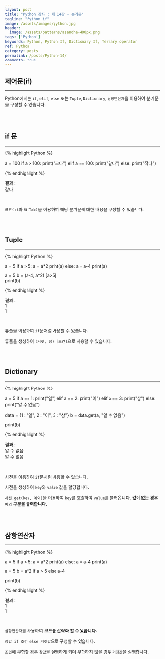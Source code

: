```yaml
---
layout: post
title: "Python 강좌 : 제 14강 - 분기문"
tagline: "Python if"
image: /assets/images/python.jpg
header:
  image: /assets/patterns/asanoha-400px.png
tags: ['Python']
keywords: Python, Python If, Dictionary If, Ternary operator
ref: Python
category: posts
permalink: /posts/Python-14/
comments: true
---
```


## 제어문(if) ##
----------

Python에서는 `if`, `elif`, `else` 또는 `Tuple`, `Dictionary`, `삼항연산자`을 이용하여 분기문을 구성할 수 있습니다.

<br>
<br>

## if 문 ##
----------

{% highlight Python %}

a = 100
if a > 100:
    print("크다")
elif a == 100:
    print("같다")
else:
    print("작다")


{% endhighlight %}

**결과**
:    
같다

<br>

`콜론(:)`과 `탭(Tab)`을 이용하여 해당 분기문에 대한 내용을 구성할 수 있습니다.

<br>
<br>

## Tuple ##
----------

{% highlight Python %}

a = 5
if a > 5:
    a = a*2
    print(a)
else:
    a = a-4
    print(a)


a = 5
b = (a-4, a*2) [a>5]  
print(b)

{% endhighlight %}

**결과**
:    
1<br>
1

<br>

튜플을 이용하여 `if`문처럼 사용할 수 있습니다.

튜플을 생성하여 `(거짓, 참) [조건]`으로 사용할 수 있습니다.

<br>
<br>

## Dictionary ##
----------

{% highlight Python %}

a = 5
if a == 1:
    print("일")
elif a == 2:
    print("이")
elif a == 3:
    print("삼")
else:
    print("알 수 없음")

data = {1 : "일", 2 : "이", 3 : "삼"}
b = data.get(a, "알 수 없음")

print(b)

{% endhighlight %}

**결과**
:    
알 수 없음<br>
알 수 없음

<br>

사전을 이용하여 `if`문처럼 사용할 수 있습니다.

사전을 생성하여 `key`와 `value` 값을 할당합니다.

`사전.get(key, 예외)`을 이용하여 `key`를 호출하여 `value`를 불러옵니다. **값이 없는 경우** `예외` **구문을 출력합니다.**

<br>
<br>

## 삼항연산자 ##
----------

{% highlight Python %}

a = 5
if a > 5:
    a = a*2
    print(a)
else:
    a = a-4
    print(a)


a = 5
b = a*2 if a > 5 else a-4 

print(b)

{% endhighlight %}

**결과**
:    
1<br>
1

<br>

`삼항연산자`를 사용하여 **코드를 간략화 할 수 있습니다.**

`참값 if 조건 else 거짓값`으로 구성할 수 있습니다.

`조건`에 부합할 경우 `참값`을 실행하게 되며 부합하지 않을 경우 `거짓값`을 실행합니다.



